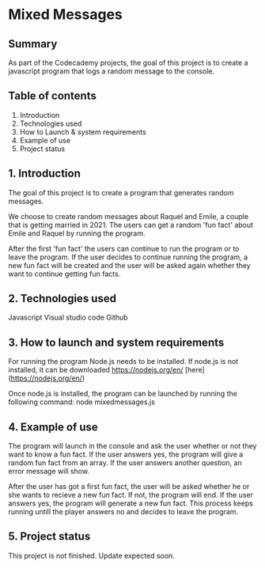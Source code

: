 # Mixed Messages

## Summary

As part of the Codecademy projects, the goal of this project is to create a javascript program that logs a random message to the console.

## Table of contents

1. Introduction
2. Technologies used
3. How to Launch & system requirements
4. Example of use
5. Project status

## 1. Introduction

The goal of this project is to create a program that generates random messages. 

We choose to create random messages about Raquel and Emile, a couple that is getting married in 2021. The users can get a random 'fun fact' about Emile and Raquel by running the program. 

After the first 'fun fact' the users can continue to run the program or to leave the program. If the user decides to continue running the program, a new fun fact will be created and the user will be asked again whether they want to continue getting fun facts. 

## 2. Technologies used

Javascript
Visual studio code
Github

## 3. How to launch and system requirements

For running the program Node.js needs to be installed. If node.js is not installed, it can be downloaded https://nodejs.org/en/ [here] (https://nodejs.org/en/)

Once node.js is installed, the program can be launched by running the following command: node mixedmessages.js

## 4. Example of use

The program will launch in the console and ask the user whether or not they want to know a fun fact. If the user answers yes, the program will give a random fun fact from an array. If the user answers another question, an error message will show. 

After the user has got a first fun fact, the user will be asked whether he or she wants to recieve a new fun fact. If not, the program will end. If the user answers yes, the program will generate a new fun fact. This process keeps running untill the player answers no and decides to leave the program.

## 5. Project status

This project is not finished. Update expected soon.